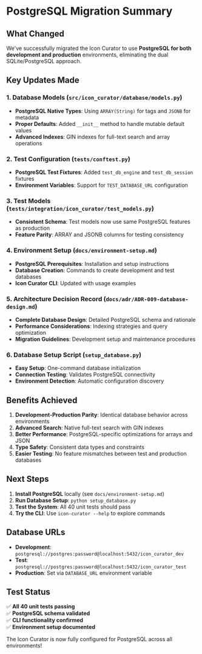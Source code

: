 # PostgreSQL Migration Summary

## What Changed

We've successfully migrated the Icon Curator to use **PostgreSQL for both development and production** environments, eliminating the dual SQLite/PostgreSQL approach.

## Key Updates Made

### 1. Database Models (`src/icon_curator/database/models.py`)
- **PostgreSQL Native Types**: Using `ARRAY(String)` for tags and `JSONB` for metadata
- **Proper Defaults**: Added `__init__` method to handle mutable default values
- **Advanced Indexes**: GIN indexes for full-text search and array operations

### 2. Test Configuration (`tests/conftest.py`)
- **PostgreSQL Test Fixtures**: Added `test_db_engine` and `test_db_session` fixtures
- **Environment Variables**: Support for `TEST_DATABASE_URL` configuration

### 3. Test Models (`tests/integration/icon_curator/test_models.py`)
- **Consistent Schema**: Test models now use same PostgreSQL features as production
- **Feature Parity**: ARRAY and JSONB columns for testing consistency

### 4. Environment Setup (`docs/environment-setup.md`)
- **PostgreSQL Prerequisites**: Installation and setup instructions
- **Database Creation**: Commands to create development and test databases
- **Icon Curator CLI**: Updated with usage examples

### 5. Architecture Decision Record (`docs/adr/ADR-009-database-design.md`)
- **Complete Database Design**: Detailed PostgreSQL schema and rationale
- **Performance Considerations**: Indexing strategies and query optimization
- **Migration Guidelines**: Development setup and maintenance procedures

### 6. Database Setup Script (`setup_database.py`)
- **Easy Setup**: One-command database initialization
- **Connection Testing**: Validates PostgreSQL connectivity
- **Environment Detection**: Automatic configuration discovery

## Benefits Achieved

1. **Development-Production Parity**: Identical database behavior across environments
2. **Advanced Search**: Native full-text search with GIN indexes
3. **Better Performance**: PostgreSQL-specific optimizations for arrays and JSON
4. **Type Safety**: Consistent data types and constraints
5. **Easier Testing**: No feature mismatches between test and production databases

## Next Steps

1. **Install PostgreSQL** locally (see `docs/environment-setup.md`)
2. **Run Database Setup**: `python setup_database.py`
3. **Test the System**: All 40 unit tests should pass
4. **Try the CLI**: Use `icon-curator --help` to explore commands

## Database URLs

- **Development**: `postgresql://postgres:password@localhost:5432/icon_curator_dev`
- **Test**: `postgresql://postgres:password@localhost:5432/icon_curator_test`
- **Production**: Set via `DATABASE_URL` environment variable

## Test Status

✅ **All 40 unit tests passing**  
✅ **PostgreSQL schema validated**  
✅ **CLI functionality confirmed**  
✅ **Environment setup documented**

The Icon Curator is now fully configured for PostgreSQL across all environments!
